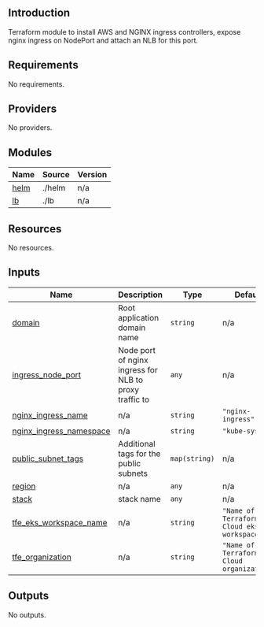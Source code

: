 ## Introduction
Terraform module to install AWS and NGINX ingress controllers, expose nginx ingress on NodePort and attach an NLB for this port.

<!-- BEGIN_TF_DOCS -->
## Requirements

No requirements.

## Providers

No providers.

## Modules

| Name | Source | Version |
|------|--------|---------|
| <a name="module_helm"></a> [helm](#module\_helm) | ./helm | n/a |
| <a name="module_lb"></a> [lb](#module\_lb) | ./lb | n/a |

## Resources

No resources.

## Inputs

| Name | Description | Type | Default | Required |
|------|-------------|------|---------|:--------:|
| <a name="input_domain"></a> [domain](#input\_domain) | Root application domain name | `string` | n/a | yes |
| <a name="input_ingress_node_port"></a> [ingress\_node\_port](#input\_ingress\_node\_port) | Node port of nginx ingress for NLB to proxy traffic to | `any` | n/a | yes |
| <a name="input_nginx_ingress_name"></a> [nginx\_ingress\_name](#input\_nginx\_ingress\_name) | n/a | `string` | `"nginx-ingress"` | no |
| <a name="input_nginx_ingress_namespace"></a> [nginx\_ingress\_namespace](#input\_nginx\_ingress\_namespace) | n/a | `string` | `"kube-system"` | no |
| <a name="input_public_subnet_tags"></a> [public\_subnet\_tags](#input\_public\_subnet\_tags) | Additional tags for the public subnets | `map(string)` | n/a | yes |
| <a name="input_region"></a> [region](#input\_region) | n/a | `any` | n/a | yes |
| <a name="input_stack"></a> [stack](#input\_stack) | stack name | `any` | n/a | yes |
| <a name="input_tfe_eks_workspace_name"></a> [tfe\_eks\_workspace\_name](#input\_tfe\_eks\_workspace\_name) | n/a | `string` | `"Name of Terraform Cloud eks workspace"` | no |
| <a name="input_tfe_organization"></a> [tfe\_organization](#input\_tfe\_organization) | n/a | `string` | `"Name of Terraform Cloud organization"` | no |

## Outputs

No outputs.
<!-- END_TF_DOCS -->